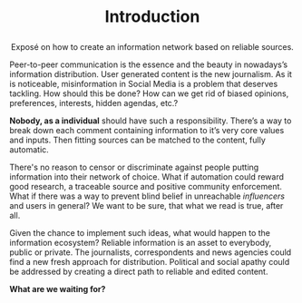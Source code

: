
# <p align="center">Introduction</p>

<p align="center">Exposé on how to create an information network based on reliable sources. </p>
Peer-to-peer communication is the essence and the beauty in nowadays’s information distribution. User generated content is the new journalism. As it is noticeable, misinformation in Social Media is a problem that deserves tackling. How should this be done? How can we get rid of biased opinions, preferences, interests, hidden agendas, etc.?

**Nobody, as a individual** should have such a responsibility. There’s a way to break down each comment containing information to it’s very core values and inputs. Then fitting sources can be matched to the content, fully automatic. 

There's no reason to censor or discriminate against people putting information into their network of choice. What if automation could reward good research, a traceable source and positive community enforcement. What if there was a way to prevent blind belief in unreachable _influencers_ and users in general? We want to be sure, that what we read is true, after all.

Given the chance to implement such ideas, what would happen to the information ecosystem? Reliable information is an asset to everybody, public or private. The journalists, correspondents  and news agencies could find a new fresh approach for distribution. Political and social apathy could be addressed by creating a direct path to reliable and edited content. 

**What are we waiting for?** 
  
<!--stackedit_data:
eyJoaXN0b3J5IjpbLTgxNDE5OTQ4NCwtODMwODIyMTU4LC0xMT
c3ODk0NDU4LDEzMDY0MTQ5OTEsNTQxNzYyNjEyLC05MTUyNjM4
ODEsLTE4NjYzOTExMTUsLTk3NjgzMjM2NSwxMzU5MTUzODEsMz
E4OTUwODE1LDIxMzU0ODYzODcsMTI3OTU2NTQ0NCwxMDc1Mjk0
ODQ2LC0xNTQzODUzMDM3XX0=
-->